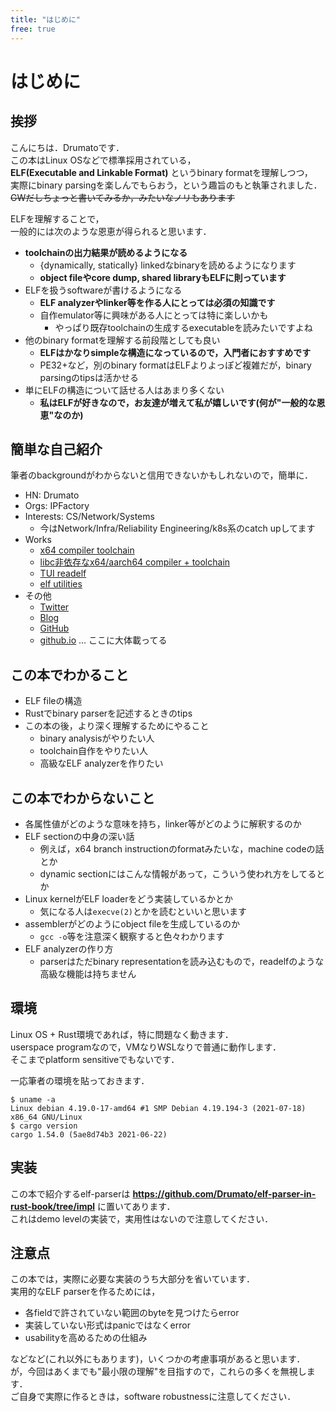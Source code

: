 ```yaml
---
title: "はじめに"
free: true
---
```


# はじめに

## 挨拶

こんにちは．Drumatoです．  
この本はLinux OSなどで標準採用されている，  
**ELF(Executable and Linkable Format)** というbinary formatを理解しつつ，  
実際にbinary parsingを楽しんでもらおう，という趣旨のもと執筆されました．  
~~GWだしちょっと書いてみるか，みたいなノリもあります~~

ELFを理解することで，  
一般的には次のような恩恵が得られると思います．

- **toolchainの出力結果が読めるようになる**
  - {dynamically, statically} linkedなbinaryを読めるようになります
  - **object fileやcore dump, shared libraryもELFに則っています**
- ELFを扱うsoftwareが書けるようになる
  - **ELF analyzerやlinker等を作る人にとっては必須の知識です**
  - 自作emulator等に興味がある人にとっては特に楽しいかも
    - やっぱり既存toolchainの生成するexecutableを読みたいですよね
- 他のbinary formatを理解する前段階としても良い
  - **ELFはかなりsimpleな構造になっているので，入門者におすすめです**
  - PE32+など，別のbinary formatはELFよりよっぽど複雑だが，binary parsingのtipsは活かせる
- 単にELFの構造について話せる人はあまり多くない
  - **私はELFが好きなので，お友達が増えて私が嬉しいです(何が"一般的な恩恵"なのか)**

## 簡単な自己紹介

筆者のbackgroundがわからないと信用できないかもしれないので，簡単に．

- HN: Drumato
- Orgs: IPFactory
- Interests: CS/Network/Systems
  - 今はNetwork/Infra/Reliability Engineering/k8s系のcatch upしてます
- Works
  - [x64 compiler toolchain](https://github.com/Drumato/Depth)
  - [libc非依存なx64/aarch64 compiler + toolchain](https://speakerdeck.com/drumato/cybozu-labs-youth-10th)
  - [TUI readelf](https://github.com/Drumato/elfpeach)
  - [elf utilities](https://github.com/Drumato/elf-utilities)
- その他
  - [Twitter](https://twitter.com/Drumato)
  - [Blog](https://drumato.hatenablog.com/)
  - [GitHub](https://github.com/Drumato)
  - [github.io](https://drumato.github.io/) ... ここに大体載ってる

## この本でわかること

- ELF fileの構造
- Rustでbinary parserを記述するときのtips
- この本の後，より深く理解するためにやること
  - binary analysisがやりたい人
  - toolchain自作をやりたい人
  - 高級なELF analyzerを作りたい

## この本でわからないこと

- 各属性値がどのような意味を持ち，linker等がどのように解釈するのか
- ELF sectionの中身の深い話
  - 例えば，x64 branch instructionのformatみたいな，machine codeの話とか
  - dynamic sectionにはこんな情報があって，こういう使われ方をしてるとか
- Linux kernelがELF loaderをどう実装しているかとか
  - 気になる人は`execve(2)`とかを読むといいと思います
- assemblerがどのようにobject fileを生成しているのか
  - `gcc -o`等を注意深く観察すると色々わかります
- ELF analyzerの作り方
  - parserはただbinary representationを読み込むもので，readelfのような高級な機能は持ちません

## 環境

Linux OS + Rust環境であれば，特に問題なく動きます．  
userspace programなので，VMなりWSLなりで普通に動作します．  
そこまでplatform sensitiveでもないです．

一応筆者の環境を貼っておきます．

```shell-session
$ uname -a
Linux debian 4.19.0-17-amd64 #1 SMP Debian 4.19.194-3 (2021-07-18) x86_64 GNU/Linux
$ cargo version
cargo 1.54.0 (5ae8d74b3 2021-06-22)
```

## 実装

この本で紹介するelf-parserは **<https://github.com/Drumato/elf-parser-in-rust-book/tree/impl>** に置いてあります．  
これはdemo levelの実装で，実用性はないので注意してください．  

## 注意点

この本では，実際に必要な実装のうち大部分を省いています．  
実用的なELF parserを作るためには，

- 各fieldで許されていない範囲のbyteを見つけたらerror
- 実装していない形式はpanicではなくerror
- usabilityを高めるための仕組み

などなど(これ以外にもあります)，いくつかの考慮事項があると思います．  
が，今回はあくまでも"最小限の理解"を目指すので，これらの多くを無視します．  
ご自身で実際に作るときは，software robustnessに注意してください．  
